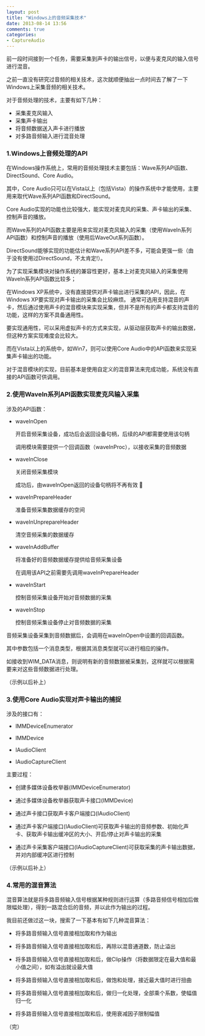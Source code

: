 ```yaml
---
layout: post
title: "Windows上的音频采集技术"
date: 2013-08-14 13:56
comments: true
categories: 
- CaptureAudio
---
```


前一段时间接到一个任务，需要采集到声卡的输出信号，以便与麦克风的输入信号进行混音。

之前一直没有研究过音频的相关技术，这次就顺便抽出一点时间去了解了一下Windows上采集音频的相关技术。

对于音频处理的技术，主要有如下几种：

-	采集麦克风输入
-	采集声卡输出
-	将音频数据送入声卡进行播放
-	对多路音频输入进行混音处理

<!--more-->

### 1.Windows上音频处理的API ###


在Windows操作系统上，常用的音频处理技术主要包括：Wave系列API函数、DirectSound、Core Audio。

其中，Core Audio只可以在Vista以上（包括Vista）的操作系统中才能使用，主要用来取代Wave系列API函数和DirectSound。

Core Audio实现的功能也比较强大，能实现对麦克风的采集、声卡输出的采集、控制声音的播放。

而Wave系列的API函数主要是用来实现对麦克风输入的采集（使用WaveIn系列API函数）和控制声音的播放（使用后WaveOut系列函数）。

DirectSound能够实现的功能估计和Wave系列API差不多，可能会更强一些（由于没有使用过DirectSound，不太肯定!）。

为了实现采集模块对操作系统的兼容性更好，基本上对麦克风输入的采集使用WaveIn系列API函数比较多；

在Windows XP系统中，没有直接提供对声卡输出进行采集的API，因此，在Windows XP要实现对声卡输出的采集会比较麻烦。
通常可选用支持混音的声卡，然后通过使用声卡的混音模块来实现采集，但并不是所有的声卡都支持混音的功能，这样的方案不具备通用性。

要实现通用性，可以采用虚拟声卡的方式来实现，从驱动层获取声卡的输出数据，但这种方案实现难度会比较大。

而在Vista以上的系统中，如Win7，则可以使用Core Audio中的API函数来实现采集声卡输出的功能。

对于混音模块的实现，目前基本是使用自定义的混音算法来完成功能，系统没有直接的API函数可供调用。


### 2.使用WaveIn系列API函数实现麦克风输入采集 ###


涉及的API函数：

- waveInOpen
	
	开启音频采集设备，成功后会返回设备句柄，后续的API都需要使用该句柄
	
	调用模块需要提供一个回调函数（waveInProc），以接收采集的音频数据
	
- waveInClose
	
	关闭音频采集模块
	
	成功后，由waveInOpen返回的设备句柄将不再有效
	
- waveInPrepareHeader
	
	准备音频采集数据缓存的空间
	
- waveInUnprepareHeader
	
	清空音频采集的数据缓存
	
- waveInAddBuffer
	
	将准备好的音频数据缓存提供给音频采集设备
	
	在调用该API之前需要先调用waveInPrepareHeader
	
- waveInStart

	控制音频采集设备开始对音频数据的采集
	
- waveInStop

	控制音频采集设备停止对音频数据的采集

音频采集设备采集到音频数据后，会调用在waveInOpen中设置的回调函数。

其中参数包括一个消息类型，根据其消息类型就可以进行相应的操作。

如接收到WIM_DATA消息，则说明有新的音频数据被采集到，这样就可以根据需要来对这些音频数据进行处理。

（示例以后补上）

### 3.使用Core Audio实现对声卡输出的捕捉 ###


涉及的接口有：

- IMMDeviceEnumerator

- IMMDevice

- IAudioClient

- IAudioCaptureClient

主要过程：

- 创建多媒体设备枚举器(IMMDeviceEnumerator)

- 通过多媒体设备枚举器获取声卡接口(IMMDevice)

- 通过声卡接口获取声卡客户端接口(IAudioClient)

- 通过声卡客户端接口(IAudioClient)可获取声卡输出的音频参数、初始化声卡、获取声卡输出缓冲区的大小、开启/停止对声卡输出的采集

- 通过声卡采集客户端接口(IAudioCaptureClient)可获取采集的声卡输出数据，并对内部缓冲区进行控制

（示例以后补上）

### 4.常用的混音算法 ###


混音算法就是将多路音频输入信号根据某种规则进行运算（多路音频信号相加后做限幅处理），得到一路混合后的音频，并以此作为输出的过程。

我目前还做过这一块，搜索了一下基本有如下几种混音算法：

- 将多路音频输入信号直接相加取和作为输出

- 将多路音频输入信号直接相加取和后，再除以混音通道数，防止溢出

- 将多路音频输入信号直接相加取和后，做Clip操作（将数据限定在最大值和最小值之间），如有溢出就设最大值

- 将多路音频输入信号直接相加取和后，做饱和处理，接近最大值时进行扭曲

- 将多路音频输入信号直接相加取和后，做归一化处理，全部乘个系数，使幅值归一化

- 将多路音频输入信号直接相加取和后，使用衰减因子限制幅值


（完）

